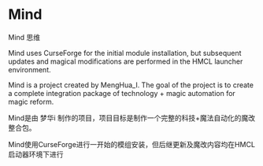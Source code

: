# Mind
Mind 思维

Mind uses CurseForge for the initial module installation, but subsequent updates and magical modifications are performed in the HMCL launcher environment.

Mind is a project created by MengHua_I. The goal of the project is to create a complete integration package of technology + magic automation for magic reform.

Mind是由 梦华i 制作的项目，项目目标是制作一个完整的科技+魔法自动化的魔改整合包。

Mind使用CurseForge进行一开始的模组安装，但后继更新及魔改内容均在HMCL启动器环境下进行
